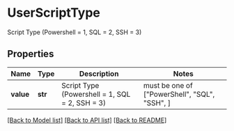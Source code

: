 # UserScriptType

Script Type (Powershell = 1, SQL = 2, SSH = 3)

## Properties
Name | Type | Description | Notes
------------ | ------------- | ------------- | -------------
**value** | **str** | Script Type (Powershell &#x3D; 1, SQL &#x3D; 2, SSH &#x3D; 3) |  must be one of ["PowerShell", "SQL", "SSH", ]

[[Back to Model list]](../README.md#documentation-for-models) [[Back to API list]](../README.md#documentation-for-api-endpoints) [[Back to README]](../README.md)



